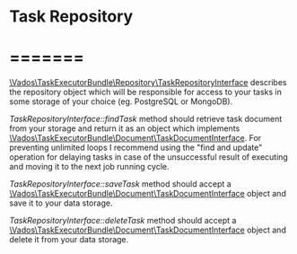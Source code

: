 Task Repository
=
=======
=


[\Vados\TaskExecutorBundle\Repository\TaskRepositoryInterface](../src/Repository/TaskRepositoryInterface.php) describes 
the repository object which will be responsible for access to your tasks in some storage of your choice (eg. PostgreSQL 
or MongoDB).

_TaskRepositoryInterface::findTask_ method should retrieve task document from your storage and return it as an object 
which implements [\Vados\TaskExecutorBundle\Document\TaskDocumentInterface](../src/Document/TaskDocumentInterface.php).
For preventing unlimited loops I recommend using the "find and update" operation for delaying tasks in case of the 
unsuccessful result of executing and moving it to the next job running cycle.

_TaskRepositoryInterface::saveTask_ method should accept a 
[\Vados\TaskExecutorBundle\Document\TaskDocumentInterface](../src/Document/TaskDocumentInterface.php) object and save it 
to your data storage.

_TaskRepositoryInterface::deleteTask_ method should accept a 
[\Vados\TaskExecutorBundle\Document\TaskDocumentInterface](../src/Document/TaskDocumentInterface.php) object and delete 
it from your data storage.
